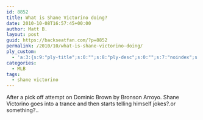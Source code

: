 ```yaml
---
id: 8852
title: What is Shane Victorino doing?
date: 2010-10-08T16:57:45+00:00
author: Matt B.
layout: post
guid: https://backseatfan.com/?p=8852
permalink: /2010/10/what-is-shane-victorino-doing/
ply_custom:
  - 'a:3:{s:9:"ply-title";s:0:"";s:8:"ply-desc";s:0:"";s:7:"noindex";s:0:"";}'
categories:
  - MLB
tags:
  - shane victorino
---
```


<div class="entry">
  <p>
    After a pick off attempt on Dominic Brown by Bronson Arroyo. Shane Victorino goes into a trance and then starts telling himself jokes?.or something?..
  </p>

  <p>
  </p>
</div>
